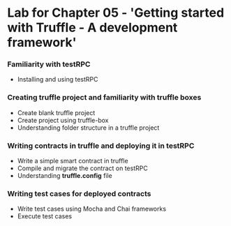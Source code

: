 # Lab for Chapter 05 - 'Getting started with Truffle - A development framework'

### Familiarity with testRPC

* Installing and using testRPC

### Creating truffle project and familiarity with truffle boxes

* Create blank truffle project
* Create project using truffle-box
* Understanding folder structure in a truffle project

### Writing contracts in truffle and deploying it in testRPC

* Write a simple smart contract in truffle
* Compile and migrate the contract on testRPC
* Understanding **truffle.config** file

### Writing test cases for deployed contracts

* Write test cases using Mocha and Chai frameworks
* Execute test cases

